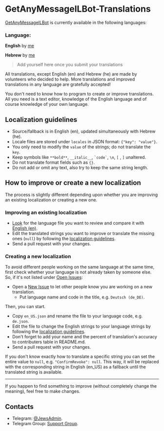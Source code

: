 # GetAnyMessageILBot-Translations

[GetAnyMessageILBot](https://t.me/GetAnyMessageILBot) is currently available in the following languages:

### Language:

**English** by [me](https://github.com/moshe-coh)

**Hebrew** by [me](https://github.com/moshe-coh)

> Add yourself here once you submit your translations

All translations, except English (en) and Hebrew (he) are made by volunteers who decided to help.
More translations and improved translations in any language are gratefully accepted!

You don't need to know how to program to create or improve translations.
All you need is a text editor, knowledge of the English language and of course knowledge of your own language.

## Localization guidelines
- Source/fallback is in English (en), updated simultaneously with Hebrew (he).
- Locale files are stored under `locales` in JSON format: `{"key": "value"}`.
- You only need to modify the `value` of the strings; do not translate the `key`.
- Keep symbols like `**bold**`, `__italic__`, `` `code` ``, `\n`, `[` , `]` unaltered.
- Do not translate format fields such as `{}`.
- Do not add or omit any text, also try to keep the same string length.

## How to improve or create a new localization
The process is slightly different depending upon whether you are improving an existing localization or creating a new one.

### Improving an existing localization
* [Look](locales) for the language file you want to review and compare it with [English (en)](locales/en.json).
* Edit the translated strings you want to improve or translate the missing ones (`null`) by following the [localization guidelines](#localization-guidelines).
* Send a pull request with your changes.

### Creating a new localization
To avoid different people working on the same language at the same time, first check whether your language is not already taken by someone else. So, if it's not listed under [Open Issues](//github.com/MehdiMJ1/Instagram-Downloader-Translation/issues):

- Open a [New Issue](https://github.com/moshe-coh/GetAnyMessageILBot-Translations/issues/new) to let other people know you are working on a new translation. 
    - Put language name and code in the title, e.g. `Deutsch (de_DE)`.

Then, you can start.

* Copy `en_US.json` and rename the file to your language code, e.g. `de.json`.
* Edit the file to change the English strings to your language strings by following the [localization guidelines](#localization-guidelines). 
* Don't forget to add your name and the percent of translation's accuracy to contributers table in README.md.
* Send a pull request with your changes.

If you don't know exactly how to translate a specific string you can set the entire value to `null`, e.g. `"ConfirmRevoke": null`.
This way, it will be replaced with the corresponding string in English (en_US) as a fallback until the translated string is available.

---

If you happen to find something to improve (without completely change the meaning), feel free to make changes.

## Contacts
- Telegram: [@JewsAdmin](https://t.me/JewsAdmin).
- Telegram Group: [Support Group](https://t.me/JewsSupport).

